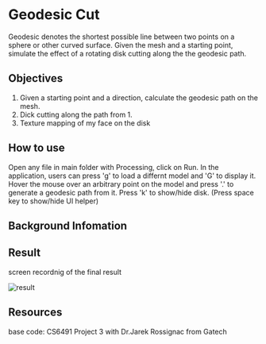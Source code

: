 # Geodesic Cut

Geodesic denotes the shortest possible line between two points on a sphere or other curved surface. Given the mesh and a starting point, simulate the effect of a rotating disk cutting along the the geodesic path.

## Objectives

1. Given a starting point and a direction, calculate the geodesic path on the mesh. 
2. Dick cutting along the path from 1. 
3. Texture mapping of my face on the disk

## How to use
Open any file in main folder with Processing, click on Run.
In the application, users can press 'g' to load a differnt model and 'G' to display it. 
Hover the mouse over an arbitrary point on the model and press '.' to generate a geodesic path from it. 
Press 'k' to show/hide disk.
(Press space key to show/hide UI helper)

## Background Infomation

## Result
screen recordnig of the final result

![result](p4.gif)

## Resources

base code: CS6491 Project 3 with Dr.Jarek Rossignac from Gatech


